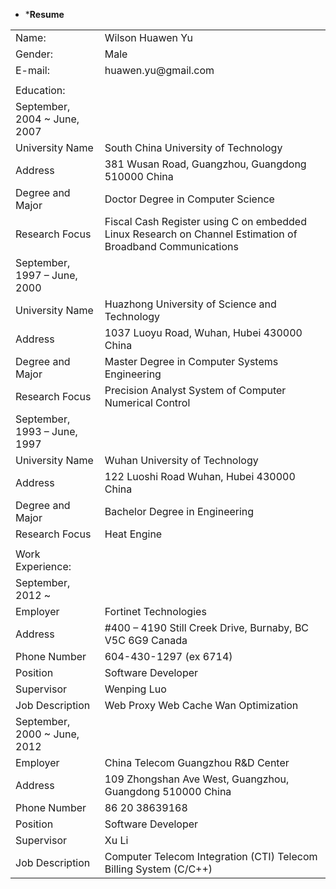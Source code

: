 	 	 	

*	***Resume**

<table>
  <tr>
    <td>Name: </td>
    <td>Wilson Huawen Yu</td>
  </tr>
  <tr>
    <td>Gender:</td>
    <td>Male</td>
  </tr>
  <tr>
    <td>E-mail:</td>
    <td>huawen.yu@gmail.com</td>
  </tr>
  <tr>
    <td></td>
    <td></td>
  </tr>
  <tr>
    <td>Education:</td>
    <td></td>
  </tr>
  <tr>
    <td>September, 2004 ~ June, 2007</td>
    <td></td>
  </tr>
  <tr>
    <td>University Name</td>
    <td>South China University of Technology</td>
  </tr>
  <tr>
    <td>Address</td>
    <td>381 Wusan Road,
Guangzhou, Guangdong 510000 China</td>
  </tr>
  <tr>
    <td>Degree and Major</td>
    <td>Doctor Degree in Computer Science</td>
  </tr>
  <tr>
    <td>Research Focus</td>
    <td>Fiscal Cash Register using C on embedded Linux
Research on Channel Estimation of Broadband Communications</td>
  </tr>
  <tr>
    <td>September, 1997 – June, 2000</td>
    <td></td>
  </tr>
  <tr>
    <td>University Name</td>
    <td>Huazhong University of Science and Technology</td>
  </tr>
  <tr>
    <td>Address</td>
    <td>1037 Luoyu Road,
Wuhan, Hubei 430000 China</td>
  </tr>
  <tr>
    <td>Degree and Major</td>
    <td>Master Degree in Computer Systems Engineering</td>
  </tr>
  <tr>
    <td>Research Focus</td>
    <td>Precision Analyst System of Computer Numerical Control</td>
  </tr>
  <tr>
    <td>September, 1993 – June, 1997</td>
    <td></td>
  </tr>
  <tr>
    <td>University Name</td>
    <td>Wuhan University of Technology</td>
  </tr>
  <tr>
    <td>Address</td>
    <td>122 Luoshi Road
Wuhan, Hubei 430000 China</td>
  </tr>
  <tr>
    <td>Degree and Major</td>
    <td>Bachelor Degree in Engineering</td>
  </tr>
  <tr>
    <td>Research Focus</td>
    <td>Heat Engine</td>
  </tr>
  <tr>
    <td></td>
    <td></td>
  </tr>
  <tr>
    <td>Work Experience:</td>
    <td></td>
  </tr>
  <tr>
    <td>September, 2012 ~ </td>
    <td></td>
  </tr>
  <tr>
    <td>Employer</td>
    <td>Fortinet Technologies</td>
  </tr>
  <tr>
    <td>Address</td>
    <td>#400 – 4190 Still Creek Drive,
Burnaby, BC V5C 6G9 Canada</td>
  </tr>
  <tr>
    <td>Phone Number</td>
    <td>604-430-1297 (ex 6714)</td>
  </tr>
  <tr>
    <td>Position</td>
    <td>Software Developer</td>
  </tr>
  <tr>
    <td>Supervisor</td>
    <td>Wenping Luo</td>
  </tr>
  <tr>
    <td>Job Description</td>
    <td>Web Proxy
Web Cache
Wan Optimization</td>
  </tr>
  <tr>
    <td>September, 2000 ~ June, 2012</td>
    <td></td>
  </tr>
  <tr>
    <td>Employer</td>
    <td>China Telecom Guangzhou R&D Center</td>
  </tr>
  <tr>
    <td>Address</td>
    <td>109 Zhongshan Ave West,
Guangzhou, Guangdong 510000 China</td>
  </tr>
  <tr>
    <td>Phone Number</td>
    <td>86 20 38639168</td>
  </tr>
  <tr>
    <td>Position</td>
    <td>Software Developer</td>
  </tr>
  <tr>
    <td>Supervisor</td>
    <td>Xu Li</td>
  </tr>
  <tr>
    <td>Job Description</td>
    <td>Computer Telecom Integration (CTI)
Telecom Billing System (C/C++)</td>
  </tr>
</table>


